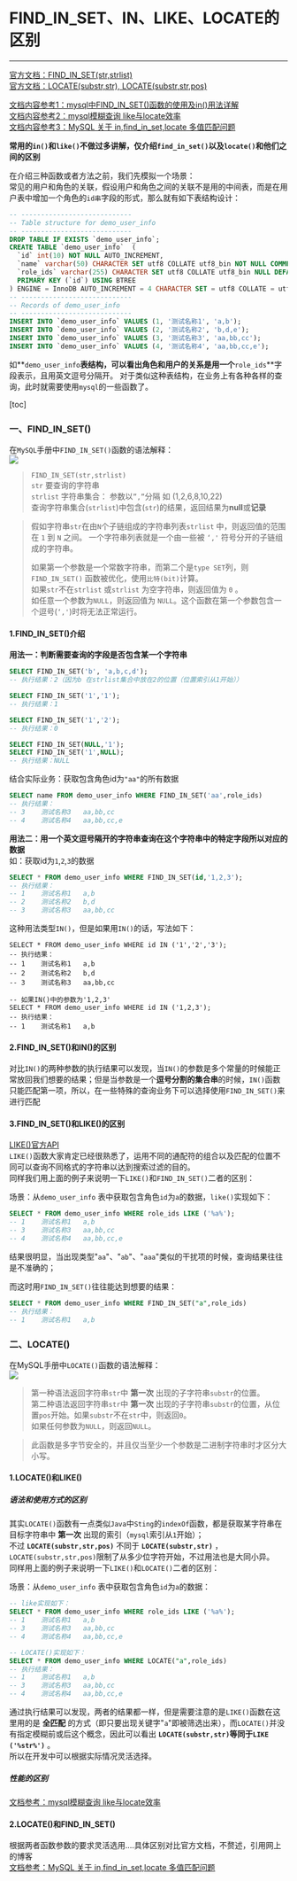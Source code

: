 # FIND_IN_SET、IN、LIKE、LOCATE的区别
***

[官方文档：FIND_IN_SET(str,strlist)](https://dev.mysql.com/doc/refman/8.0/en/string-functions.html#function_find-in-set)  
[官方文档：LOCATE(substr,str), LOCATE(substr,str,pos)](https://dev.mysql.com/doc/refman/8.0/en/string-functions.html#function_locate)   

[文档内容参考1：mysql中FIND_IN_SET()函数的使用及in()用法详解](https://www.jb51.net/article/143105.htm)  
[文档内容参考2：mysql模糊查询 like与locate效率](https://blog.csdn.net/qq_33745371/article/details/106673790)  
[文档内容参考3：MySQL 关于 in,find_in_set,locate 多值匹配问题](https://blog.csdn.net/qq_21358931/article/details/90262978)

**常用的`in()`和`like()`不做过多讲解，仅介绍`find_in_set()`以及`locate()`和他们之间的区别**

在介绍三种函数或者方法之前，我们先模拟一个场景：  
常见的用户和角色的关联，假设用户和角色之间的关联不是用的中间表，而是在用户表中增加一个角色的`id串`字段的形式，那么就有如下表结构设计：
```sql
-- ----------------------------
-- Table structure for demo_user_info
-- ----------------------------
DROP TABLE IF EXISTS `demo_user_info`;
CREATE TABLE `demo_user_info`  (
  `id` int(10) NOT NULL AUTO_INCREMENT,
  `name` varchar(50) CHARACTER SET utf8 COLLATE utf8_bin NOT NULL COMMENT '测试名称',
  `role_ids` varchar(255) CHARACTER SET utf8 COLLATE utf8_bin NULL DEFAULT NULL COMMENT '测试权限id串',
  PRIMARY KEY (`id`) USING BTREE
) ENGINE = InnoDB AUTO_INCREMENT = 4 CHARACTER SET = utf8 COLLATE = utf8_bin ROW_FORMAT = Dynamic;
-- ----------------------------
-- Records of demo_user_info
-- ----------------------------
INSERT INTO `demo_user_info` VALUES (1, '测试名称1', 'a,b');
INSERT INTO `demo_user_info` VALUES (2, '测试名称2', 'b,d,e');
INSERT INTO `demo_user_info` VALUES (3, '测试名称3', 'aa,bb,cc');
INSERT INTO `demo_user_info` VALUES (4, '测试名称4', 'aa,bb,cc,e');
```
如**`demo_user_info`**表结构，可以看出角色和用户的关系是用一个**`role_ids`**字段表示，且用英文逗号分隔开。
对于类似这种表结构，在业务上有各种各样的查询，此时就需要使用`mysql`的一些函数了。

[toc]
### 一、FIND_IN_SET()
在`MySQL`手册中`FIND_IN_SET()`函数的语法解释：  
![](https://cdn.jsdelivr.net/gh/XieRuhua/images/JavaLearning/数据库/MySql/FIND_IN_SET、IN、LIKE、LOCATE的区别/FIND_IN_SET().png)

>`FIND_IN_SET(str,strlist)`  
`str` 要查询的字符串  
`strlist` 字符串集合： 参数以`”,”`分隔 如 (1,2,6,8,10,22)  
查询字符串集合(`strlist`)中包含(`str`)的结果，返回结果为**null**或**记录**  

>假如字符串`str`在由`N`个子链组成的字符串列表`strlist` 中，则返回值的范围在 `1` 到 `N` 之间。 一个字符串列表就是一个由一些被 `‘,'` 符号分开的子链组成的字符串。  
>
>如果第一个参数是一个常数字符串，而第二个是`type SET`列，则`FIND_IN_SET()` 函数被优化，使用`比特(bit)`计算。   
>如果`str`不在`strlist` 或`strlist` 为空字符串，则返回值为 `0` 。  
>如任意一个参数为`NULL`，则返回值为 `NULL`。这个函数在第一个参数包含一个逗号(`‘,'`)时将无法正常运行。

#### 1.FIND_IN_SET()介绍
**用法一：判断需要查询的字段是否包含某一个字符串**
```sql
SELECT FIND_IN_SET('b', 'a,b,c,d');
-- 执行结果：2（因为b 在strlist集合中放在2的位置（位置索引从1开始））

SELECT FIND_IN_SET('1','1');
-- 执行结果：1

SELECT FIND_IN_SET('1','2');
-- 执行结果：0

SELECT FIND_IN_SET(NULL,'1');
SELECT FIND_IN_SET('1',NULL);
-- 执行结果：NULL
```
结合实际业务：获取包含角色id为`"aa"`的所有数据
```sql
SELECT name FROM demo_user_info WHERE FIND_IN_SET('aa',role_ids)
-- 执行结果：
-- 3	测试名称3	aa,bb,cc
-- 4	测试名称4	aa,bb,cc,e
```
**用法二：用一个英文逗号隔开的字符串查询在这个字符串中的特定字段所以对应的数据**  
如：获取id为`1`,`2`,`3`的数据
```sql
SELECT * FROM demo_user_info WHERE FIND_IN_SET(id,'1,2,3');
-- 执行结果：
-- 1	测试名称1	a,b
-- 2	测试名称2	b,d
-- 3	测试名称3	aa,bb,cc
```
这种用法类型`IN()`，但是如果用`IN()`的话，写法如下：
```
SELECT * FROM demo_user_info WHERE id IN ('1','2','3');
-- 执行结果：
-- 1	测试名称1	a,b
-- 2	测试名称2	b,d
-- 3	测试名称3	aa,bb,cc

-- 如果IN()中的参数为'1,2,3'
SELECT * FROM demo_user_info WHERE id IN ('1,2,3');
-- 执行结果：
-- 1	测试名称1	a,b
```

#### 2.FIND_IN_SET()和IN()的区别
对比`IN()`的两种参数的执行结果可以发现，当`IN()`的参数是多个常量的时候能正常放回我们想要的结果；但是当参数是一个**逗号分割的集合串**的时候，`IN()`函数只能匹配第一项，所以，在一些特殊的查询业务下可以选择使用`FIND_IN_SET()`来进行匹配

#### 3.FIND_IN_SET()和LIKE()的区别
[LIKE()官方API](https://dev.mysql.com/doc/refman/8.0/en/string-comparison-functions.html#operator_like)  
`LIKE()`函数大家肯定已经很熟悉了，运用不同的通配符的组合以及匹配的位置不同可以查询不同格式的字符串以达到搜索过滤的目的。  
同样我们用上面的例子来说明一下`LIKE()`和`FIND_IN_SET()`二者的区别：

场景：从`demo_user_info` 表中获取包含角色`id`为`a`的数据，`like()`实现如下：
```sql
SELECT * FROM demo_user_info WHERE role_ids LIKE ('%a%');
-- 1	测试名称1	a,b
-- 3	测试名称3	aa,bb,cc
-- 4	测试名称4	aa,bb,cc,e
```
结果很明显，当出现类型"`aa`"、"`ab`"、"`aaa`"类似的干扰项的时候，查询结果往往是不准确的；

而这时用`FIND_IN_SET()`往往能达到想要的结果：
```sql
SELECT * FROM demo_user_info WHERE FIND_IN_SET("a",role_ids)
-- 执行结果：
-- 1	测试名称1	a,b
```

### 二、LOCATE()
在MySQL手册中`LOCATE()`函数的语法解释：  
![](https://cdn.jsdelivr.net/gh/XieRuhua/images/JavaLearning/数据库/MySql/FIND_IN_SET、IN、LIKE、LOCATE的区别/LOCATE().png)

>第一种语法返回字符串`str`中 **第一次** 出现的子字符串`substr`的位置。  
>第二种语法返回字符串`str`中 **第一次** 出现的子字符串`substr`的位置，从位置`pos`开始。如果`substr`不在`str`中，则返回`0`。  
>如果任何参数为`NULL`，则返回`NULL`。

>此函数是多字节安全的，并且仅当至少一个参数是二进制字符串时才区分大小写。

#### 1.LOCATE()和LIKE()
##### 语法和使用方式的区别
其实`LOCATE()`函数有一点类似`Java`中`Sting`的`indexOf`函数，都是获取某字符串在目标字符串中 **第一次** 出现的索引（`mysql`索引从`1`开始）；  
不过 **`LOCATE(substr,str,pos)`** 不同于 **`LOCATE(substr,str)`** ，`LOCATE(substr,str,pos)`限制了从多少位字符开始，不过用法也是大同小异。  
同样用上面的例子来说明一下`LIKE()`和`LOCATE()`二者的区别：

场景：从`demo_user_info` 表中获取包含角色`id`为`a`的数据：
```sql
-- like实现如下：
SELECT * FROM demo_user_info WHERE role_ids LIKE ('%a%');
-- 1	测试名称1	a,b
-- 3	测试名称3	aa,bb,cc
-- 4	测试名称4	aa,bb,cc,e

-- LOCATE()实现如下：
SELECT * FROM demo_user_info WHERE LOCATE("a",role_ids)
-- 执行结果：
-- 1	测试名称1	a,b
-- 3	测试名称3	aa,bb,cc
-- 4	测试名称4	aa,bb,cc,e
```
通过执行结果可以发现，两者的结果都一样，但是需要注意的是`LIKE()`函数在这里用的是 **全匹配** 的方式（即只要出现关键字"`a`"即被筛选出来），而`LOCATE()`并没有指定模糊前或后这个概念，因此可以看出 **`LOCATE(substr,str)`等同于`LIKE ('%str%')`** 。  
所以在开发中可以根据实际情况灵活选择。

##### 性能的区别
[文档参考：mysql模糊查询 like与locate效率](https://blog.csdn.net/qq_33745371/article/details/106673790)

#### 2.LOCATE()和FIND_IN_SET()
根据两者函数参数的要求灵活选用....具体区别对比官方文档，不赘述，引用网上的博客  
[文档参考：MySQL 关于 in,find_in_set,locate 多值匹配问题](https://blog.csdn.net/qq_21358931/article/details/90262978)